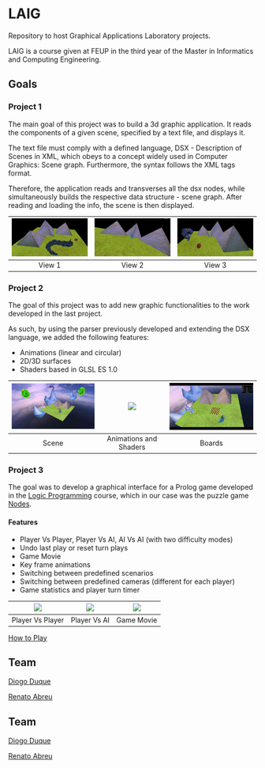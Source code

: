 # LAIG
Repository to host Graphical Applications Laboratory projects.

LAIG is a course given at FEUP in the third year of the Master in Informatics and Computing Engineering.
 
## Goals

### Project 1
The main goal of this project was to build a 3d graphic application. It reads the components of a given scene, specified by a text file, and displays it.

The text file must comply with a defined language, DSX - Description of Scenes in XML, which obeys to a concept widely used in Computer Graphics: Scene graph. Furthermore, the syntax follows the XML tags format.
 
Therefore, the application reads and transverses all the dsx nodes, while simultaneously builds the respective data structure - scene graph. After reading and loading the info, the scene is then displayed.

| [<img src="/res/P1View1.jpg" width="256" heigth="256">](/res/P1View1.jpg)                                                               | [<img src="/res/P1View2.jpg" width="256" heigth="256">](/res/P1View2.jpg)                                                               | [<img src="/res/P1View3.jpg" width="256" heigth="256">](/res/P1View3.jpg) |
|:---:|:---:|:---:|
| View 1 | View 2 | View 3 |

### Project 2
The goal of this project was to add new graphic functionalities to the work developed in the last project.

As such, by using the parser previously developed and extending the DSX language, we added the following features: 
* Animations (linear and circular)
* 2D/3D surfaces 
* Shaders based in GLSL ES 1.0

| [<img src="/res/MainScene.jpg" width="256" heigth="256">](/res/MainScene.jpg)                                                           | [<img src="/res/Animations.gif" width="256" heigth="256">](/res/Animations.gif)                                                         | [<img src="/res/Boards.gif" width="256" heigth="256">](/res/Boards.gif) |
|:---:|:---:|:---:|
| Scene | Animations and Shaders | Boards |

### Project 3
The goal was to develop a graphical interface for a Prolog game developed in the [Logic Programming](https://github.com/renatoabreu11/PLOG-projects) course, which in our case was the puzzle game [Nodes](https://www.thegamecrafter.com/games/nodes).

#### Features
* Player Vs Player, Player Vs AI, AI Vs AI (with two difficulty modes)
* Undo last play or reset turn plays
* Game Movie
* Key frame animations
* Switching between predefined scenarios
* Switching between predefined cameras (different for each player)
* Game statistics and player turn timer

| [<img src="/res/PlayerVsPlayer.gif" width="256" heigth="256">](/res/PlayerVsPlayer.gif)                                                           | [<img src="/res/PlayerVsAI.gif" width="256" heigth="256">](/res/PlayerVsAI.gif)                                                         | [<img src="/res/GameMovie.gif" width="256" heigth="256">](/res/GameMovie.gif) |
|:---:|:---:|:---:|
| Player Vs Player | Player Vs AI | Game Movie |

[How to Play](https://github.com/renatoabreu11/LAIG-projects/blob/master/Project%203/docs/Manual.pdf)

## Team 
[Diogo Duque](https://github.com/DiogoDuque)

[Renato Abreu](https://github.com/renatoabreu11)

## Team 
[Diogo Duque](https://github.com/DiogoDuque)

[Renato Abreu](https://github.com/renatoabreu11)

